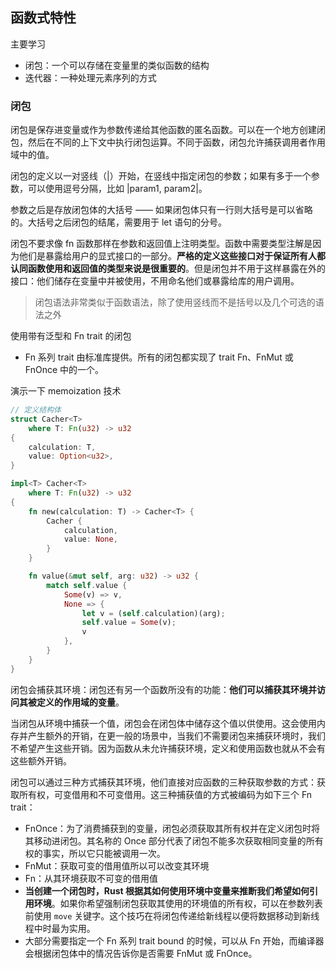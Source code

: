 ## 函数式特性
主要学习
* 闭包：一个可以存储在变量里的类似函数的结构
* 迭代器：一种处理元素序列的方式

### 闭包
闭包是保存进变量或作为参数传递给其他函数的匿名函数。可以在一个地方创建闭包，然后在不同的上下文中执行闭包运算。不同于函数，闭包允许捕获调用者作用域中的值。

闭包的定义以一对竖线（|）开始，在竖线中指定闭包的参数；如果有多于一个参数，可以使用逗号分隔，比如 |param1, param2|。

参数之后是存放闭包体的大括号 —— 如果闭包体只有一行则大括号是可以省略的。大括号之后闭包的结尾，需要用于 let 语句的分号。

闭包不要求像 fn 函数那样在参数和返回值上注明类型。函数中需要类型注解是因为他们是暴露给用户的显式接口的一部分。**严格的定义这些接口对于保证所有人都认同函数使用和返回值的类型来说是很重要的**。但是闭包并不用于这样暴露在外的接口：他们储存在变量中并被使用，不用命名他们或暴露给库的用户调用。

> 闭包语法非常类似于函数语法，除了使用竖线而不是括号以及几个可选的语法之外

使用带有泛型和 Fn trait 的闭包
* Fn 系列 trait 由标准库提供。所有的闭包都实现了 trait Fn、FnMut 或 FnOnce 中的一个。

演示一下 memoization 技术
```rust
// 定义结构体
struct Cacher<T>
    where T: Fn(u32) -> u32
{
    calculation: T,
    value: Option<u32>,
}

impl<T> Cacher<T>
    where T: Fn(u32) -> u32
{
    fn new(calculation: T) -> Cacher<T> {
        Cacher {
            calculation,
            value: None,
        }
    }

    fn value(&mut self, arg: u32) -> u32 {
        match self.value {
            Some(v) => v,
            None => {
                let v = (self.calculation)(arg);
                self.value = Some(v);
                v
            },
        }
    }
}
```

闭包会捕获其环境：闭包还有另一个函数所没有的功能：**他们可以捕获其环境并访问其被定义的作用域的变量**。

当闭包从环境中捕获一个值，闭包会在闭包体中储存这个值以供使用。这会使用内存并产生额外的开销，在更一般的场景中，当我们不需要闭包来捕获环境时，我们不希望产生这些开销。因为函数从未允许捕获环境，定义和使用函数也就从不会有这些额外开销。

闭包可以通过三种方式捕获其环境，他们直接对应函数的三种获取参数的方式：获取所有权，可变借用和不可变借用。这三种捕获值的方式被编码为如下三个 Fn trait：
* FnOnce：为了消费捕获到的变量，闭包必须获取其所有权并在定义闭包时将其移动进闭包。其名称的 Once 部分代表了闭包不能多次获取相同变量的所有权的事实，所以它只能被调用一次。
* FnMut：获取可变的借用值所以可以改变其环境
* Fn：从其环境获取不可变的借用值
* **当创建一个闭包时，Rust 根据其如何使用环境中变量来推断我们希望如何引用环境**。如果你希望强制闭包获取其使用的环境值的所有权，可以在参数列表前使用 `move` 关键字。这个技巧在将闭包传递给新线程以便将数据移动到新线程中时最为实用。
* 大部分需要指定一个 Fn 系列 trait bound 的时候，可以从 Fn 开始，而编译器会根据闭包体中的情况告诉你是否需要 FnMut 或 FnOnce。